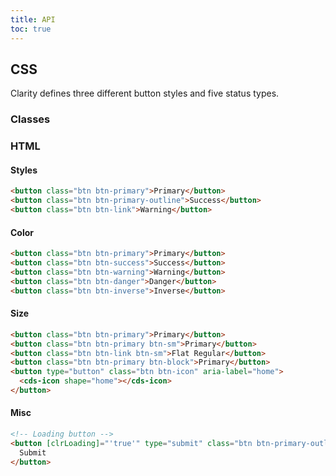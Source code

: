 ```yaml
---
title: API
toc: true
---
```


## CSS

Clarity defines three different button styles and five status types.

### Classes

<DocComponentApi component="ClrButton" item="css" />

### HTML

#### Styles

```html
<button class="btn btn-primary">Primary</button>
<button class="btn btn-primary-outline">Success</button>
<button class="btn btn-link">Warning</button>
```

#### Color

```html
<button class="btn btn-primary">Primary</button>
<button class="btn btn-success">Success</button>
<button class="btn btn-warning">Warning</button>
<button class="btn btn-danger">Danger</button>
<button class="btn btn-inverse">Inverse</button>
```

#### Size

```html
<button class="btn btn-primary">Primary</button>
<button class="btn btn-primary btn-sm">Primary</button>
<button class="btn btn-link btn-sm">Flat Regular</button>
<button class="btn btn-primary btn-block">Primary</button>
<button type="button" class="btn btn-icon" aria-label="home">
  <cds-icon shape="home"></cds-icon>
</button>
```

#### Misc

```html
<!-- Loading button -->
<button [clrLoading]="'true'" type="submit" class="btn btn-primary-outline">
  Submit
</button>
```
